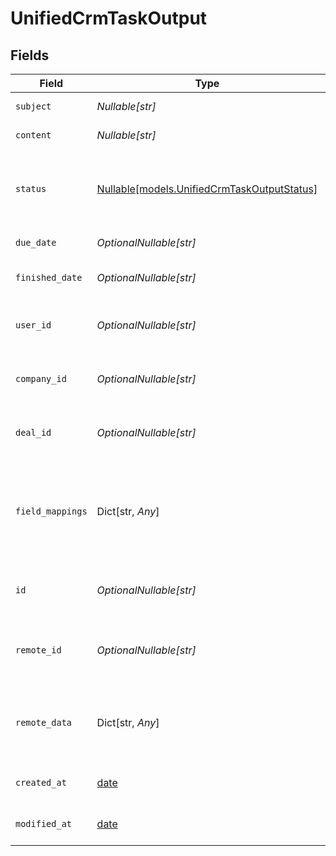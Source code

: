 # UnifiedCrmTaskOutput


## Fields

| Field                                                                                  | Type                                                                                   | Required                                                                               | Description                                                                            | Example                                                                                |
| -------------------------------------------------------------------------------------- | -------------------------------------------------------------------------------------- | -------------------------------------------------------------------------------------- | -------------------------------------------------------------------------------------- | -------------------------------------------------------------------------------------- |
| `subject`                                                                              | *Nullable[str]*                                                                        | :heavy_check_mark:                                                                     | The subject of the task                                                                | Answer customers                                                                       |
| `content`                                                                              | *Nullable[str]*                                                                        | :heavy_check_mark:                                                                     | The content of the task                                                                | Prepare email campaign                                                                 |
| `status`                                                                               | [Nullable[models.UnifiedCrmTaskOutputStatus]](../models/unifiedcrmtaskoutputstatus.md) | :heavy_check_mark:                                                                     | The status of the task. Authorized values are PENDING, COMPLETED.                      | PENDING                                                                                |
| `due_date`                                                                             | *OptionalNullable[str]*                                                                | :heavy_minus_sign:                                                                     | The due date of the task                                                               | 2024-10-01T12:00:00Z                                                                   |
| `finished_date`                                                                        | *OptionalNullable[str]*                                                                | :heavy_minus_sign:                                                                     | The finished date of the task                                                          | 2024-10-01T12:00:00Z                                                                   |
| `user_id`                                                                              | *OptionalNullable[str]*                                                                | :heavy_minus_sign:                                                                     | The UUID of the user tied to the task                                                  | 801f9ede-c698-4e66-a7fc-48d19eebaa4f                                                   |
| `company_id`                                                                           | *OptionalNullable[str]*                                                                | :heavy_minus_sign:                                                                     | The UUID of the company tied to the task                                               | 801f9ede-c698-4e66-a7fc-48d19eebaa4f                                                   |
| `deal_id`                                                                              | *OptionalNullable[str]*                                                                | :heavy_minus_sign:                                                                     | The UUID of the deal tied to the task                                                  | 801f9ede-c698-4e66-a7fc-48d19eebaa4f                                                   |
| `field_mappings`                                                                       | Dict[str, *Any*]                                                                       | :heavy_minus_sign:                                                                     | The custom field mappings of the task between the remote 3rd party & Panora            | {<br/>"fav_dish": "broccoli",<br/>"fav_color": "red"<br/>}                             |
| `id`                                                                                   | *OptionalNullable[str]*                                                                | :heavy_minus_sign:                                                                     | The UUID of the task                                                                   | 801f9ede-c698-4e66-a7fc-48d19eebaa4f                                                   |
| `remote_id`                                                                            | *OptionalNullable[str]*                                                                | :heavy_minus_sign:                                                                     | The ID of the task in the context of the Crm 3rd Party                                 | id_1                                                                                   |
| `remote_data`                                                                          | Dict[str, *Any*]                                                                       | :heavy_minus_sign:                                                                     | The remote data of the task in the context of the Crm 3rd Party                        | {<br/>"key1": "value1",<br/>"key2": 42,<br/>"key3": true<br/>}                         |
| `created_at`                                                                           | [date](https://docs.python.org/3/library/datetime.html#date-objects)                   | :heavy_minus_sign:                                                                     | The created date of the object                                                         | 2024-10-01T12:00:00Z                                                                   |
| `modified_at`                                                                          | [date](https://docs.python.org/3/library/datetime.html#date-objects)                   | :heavy_minus_sign:                                                                     | The modified date of the object                                                        | 2024-10-01T12:00:00Z                                                                   |
